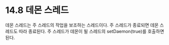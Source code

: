 # 14.8 데몬 스레드

데몬 스레드는 주 스레드의 작업을 보조하는 스레드이다. 주 스레드가 종료되면 데몬 스레드도 따라 종료된다. 주 스레드가 데몬이 될 스레드의 setDaemon(true)를 호출하면 된다.
